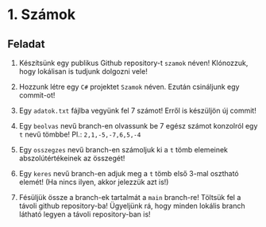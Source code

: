 # 1. Számok

## Feladat

1. Készítsünk egy publikus Github repository-t `szamok` néven! Klónozzuk, hogy lokálisan is tudjunk dolgozni vele!

2. Hozzunk létre egy `C#` projektet `Szamok` néven. Ezután csináljunk egy commit-ot!

3. Egy `adatok.txt` fájlba vegyünk fel 7 számot! Erről is készüljön új commit!

4. Egy `beolvas` nevű branch-en olvassunk be 7 egész számot konzolról egy `t` nevű tömbbe!
   Pl.: `2,1,-5,-7,6,5,-4`

5. Egy `osszegzes` nevű branch-en számoljuk ki a `t` tömb elemeinek abszolútértékeinek az összegét!

6. Egy `keres` nevű branch-en adjuk meg a `t` tömb első 3-mal osztható elemét! (Ha nincs ilyen, akkor jelezzük azt is!)

7. Fésüljük össze a branch-ek tartalmát a `main` branch-re! Töltsük fel a távoli github repository-ba! Ügyeljünk rá, hogy minden lokális branch látható legyen a távoli repository-ban is!

